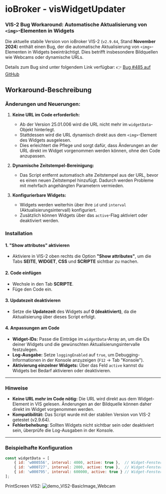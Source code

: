 # ioBroker - visWidgetUpdater
### VIS-2 Bug Workaround: Automatische Aktualisierung von `<img>`-Elementen in Widgets

Die aktuelle stabile Version von ioBroker VIS-2 (`v2.9.64`, Stand **November 2024**) enthält einen Bug, der die automatische Aktualisierung von `<img>`-Elementen in Widgets beeinträchtigt. Dies betrifft insbesondere Bildquellen wie Webcams oder dynamische URLs.

Details zum Bug sind unter folgendem Link verfügbar:
👉 [Bug #485 auf GitHub](https://github.com/ioBroker/ioBroker.vis-2/issues/485)

## **Workaround-Beschreibung**

### **Änderungen und Neuerungen:**
1. **Keine URL im Code erforderlich:**
   - Ab der Version 25.01.006 wird die URL nicht mehr im `widgetData`-Objekt hinterlegt.
   - Stattdessen wird die URL dynamisch direkt aus dem `<img>`-Element des Widgets ausgelesen.
   - Dies erleichtert die Pflege und sorgt dafür, dass Änderungen an der URL direkt im Widget vorgenommen werden können, ohne den Code anzupassen.

2. **Dynamische Zeitstempel-Bereinigung:**
   - Das Script entfernt automatisch alte Zeitstempel aus der URL, bevor es einen neuen Zeitstempel hinzufügt. Dadurch werden Probleme mit mehrfach angehängten Parametern vermieden.

3. **Konfigurierbare Widgets:**
   - Widgets werden weiterhin über ihre `id` und `interval` (Aktualisierungsintervall) konfiguriert.
   - Zusätzlich können Widgets über das `active`-Flag aktiviert oder deaktiviert werden.

### **Installation**

#### 1. "Show attributes" aktivieren
- Aktiviere in VIS-2 oben rechts die Option **"Show attributes"**, um die Tabs **SEITE**, **WIDGET**, **CSS** und **SCRIPTE** sichtbar zu machen.

#### 2. Code einfügen
- Wechsle in den Tab **SCRIPTE**.
- Füge den Code ein.

#### 3. Updatezeit deaktivieren
- Setze die **Updatezeit** des Widgets auf **0 (deaktiviert)**, da die Aktualisierung über dieses Script erfolgt.

#### 4. Anpassungen am Code
- **Widget-IDs:** Passe die Einträge im `widgetData`-Array an, um die IDs deiner Widgets und die gewünschten Aktualisierungsintervalle festzulegen.
- **Log-Ausgabe:** Setze `loggingEnabled` auf `true`, um Debugging-Informationen in der Konsole anzuzeigen (`F12` → Tab "Konsole").
- **Aktivierung einzelner Widgets:** Über das Feld `active` kannst du Widgets bei Bedarf aktivieren oder deaktivieren.

---

### **Hinweise**
- **Keine URL mehr im Code nötig:** Die URL wird direkt aus dem Widget-Element in VIS gelesen. Änderungen an der Bildquelle können daher direkt im Widget vorgenommen werden.
- **Kompatibilität:** Das Script wurde mit der stabilen Version von VIS-2 getestet (v2.9.64).
- **Fehlerbehebung:** Sollten Widgets nicht sichtbar sein oder deaktiviert sein, überprüfe die Log-Ausgaben in der Konsole.

---

### **Beispielhafte Konfiguration**
```javascript
const widgetData = [
    { id: 'w000556', interval: 4000, active: true },  // Widget-Fenster1 webCam1
    { id: 'w000727', interval: 2000, active: true },  // Widget-Fenster2 webCam2
    { id: 'w000795', interval: 600000, active: true } // Widget-Fenster1 Regenradar
];
```
PrintScreen VIS2:
![demo_VIS2-BasicImage_Webcam](https://github.com/user-attachments/assets/83889a7c-05c9-476d-ba53-dcee450d1113)
